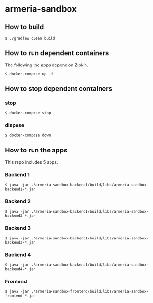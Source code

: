 # armeria-sandbox

## How to build

```
$ ./gradlew clean build
```

## How to run dependent containers

The following the apps depend on Zipkin.

```
$ docker-compose up -d
```

## How to stop dependent containers

### stop

```
$ docker-compose stop
```

### dispose

```
$ docker-compose down
```

## How to run the apps

This repo includes 5 apps.

### Backend 1

```
$ java -jar ./armeria-sandbox-backend1/build/libs/armeria-sandbox-backend1-*.jar
```

### Backend 2

```
$ java -jar ./armeria-sandbox-backend1/build/libs/armeria-sandbox-backend2-*.jar
```

### Backend 3

```
$ java -jar ./armeria-sandbox-backend1/build/libs/armeria-sandbox-backend3-*.jar
```

### Backend 4

```
$ java -jar ./armeria-sandbox-backend1/build/libs/armeria-sandbox-backend4-*.jar
```

### Frontend

```
$ java -jar ./armeria-sandbox-frontend/build/libs/armeria-sandbox-frontend-*.jar
```
